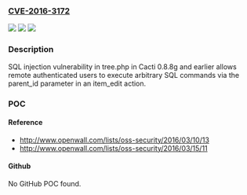 ### [CVE-2016-3172](https://cve.mitre.org/cgi-bin/cvename.cgi?name=CVE-2016-3172)
![](https://img.shields.io/static/v1?label=Product&message=n%2Fa&color=blue)
![](https://img.shields.io/static/v1?label=Version&message=n%2Fa&color=blue)
![](https://img.shields.io/static/v1?label=Vulnerability&message=n%2Fa&color=brighgreen)

### Description

SQL injection vulnerability in tree.php in Cacti 0.8.8g and earlier allows remote authenticated users to execute arbitrary SQL commands via the parent_id parameter in an item_edit action.

### POC

#### Reference
- http://www.openwall.com/lists/oss-security/2016/03/10/13
- http://www.openwall.com/lists/oss-security/2016/03/15/11

#### Github
No GitHub POC found.


